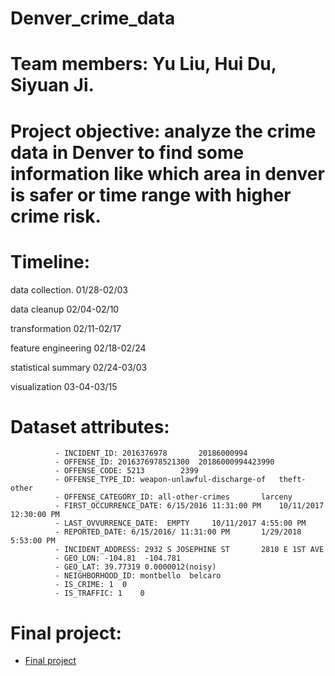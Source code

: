 # Denver_crime_data

# Team members: Yu Liu, Hui Du, Siyuan Ji.

# Project objective: analyze the crime data in Denver to find some information like which area in denver is safer or time range with higher crime risk.

# Timeline:
data collection.        01/28-02/03

data cleanup           02/04-02/10

transformation         02/11-02/17

feature engineering    02/18-02/24

statistical summary    02/24-03/03

visualization          03-04-03/15

# Dataset attributes:
		      - INCIDENT_ID: 2016376978	      20186000994
  	  	      - OFFENSE_ID: 2016376978521300  20186000994423990
		      - OFFENSE_CODE: 5213	      2399
		      - OFFENSE_TYPE_ID: weapon-unlawful-discharge-of	theft-other
		      - OFFENSE_CATEGORY_ID: all-other-crimes		larceny		
		      - FIRST_OCCURRENCE_DATE: 6/15/2016 11:31:00 PM	10/11/2017 12:30:00 PM
		      - LAST_OVVURRENCE_DATE:  EMPTY	 10/11/2017 4:55:00 PM
		      - REPORTED_DATE: 6/15/2016/ 11:31:00 PM	    1/29/2018 5:53:00 PM
		      - INCIDENT_ADDRESS: 2932 S JOSEPHINE ST	    2810 E 1ST AVE
		      - GEO_LON: -104.81  -104.781
		      - GEO_LAT: 39.77319 0.0000012(noisy)
		      - NEIGHBORHOOD_ID: montbello	belcaro
		      - IS_CRIME: 1	 0
		      - IS_TRAFFIC: 1	 0


# Final project:
- [Final project](https://mybinder.org/v2/gh/sobyl/Denver_crime_data/master?filepath=final.ipynb)

